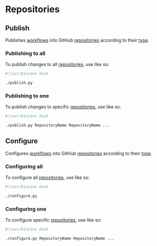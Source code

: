 # Repositories

## Publish

Publishes [workflows](/workflows) into GitHub [repositories](/repositories) according to their [type](/types).

### Publishing to all

To publish changes to all [repositories](/repositories), use like so:

```bash
#!/usr/bin/env bash

./publish.py
```

### Publishing to one

To publish changes to specific [repositories](/repositories), use like so:

```bash
#!/usr/bin/env bash

./publish.py RepositoryName RepositoryName ...
```

## Configure

Configures [workflows](/workflows) into GitHub [repositories](/repositories) according to their [type](/types).

### Configuring all

To configure all [repositories](/repositories), use like so:

```bash
#!/usr/bin/env bash

./configure.py
```

### Configuring one

To configure specific [repositories](/repositories), use like so:

```bash
#!/usr/bin/env bash

./configure.py RepositoryName RepositoryName ...
```

